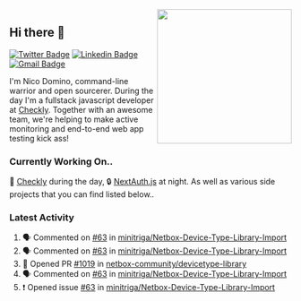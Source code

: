 <img align="right" src="https://user-images.githubusercontent.com/7415984/172472491-91b16eac-fa22-4ecf-92df-d687139fd1f9.gif" width="240" />

## Hi there 👋

[![Twitter Badge](https://img.shields.io/badge/-@ndom91-1ca0f1?style=flat-square&labelColor=1ca0f1&logo=twitter&logoColor=white&link=https://twitter.com/ndom91)](https://twitter.com/ndom91) [![Linkedin Badge](https://img.shields.io/badge/-ndom91-blue?style=flat-square&logo=Linkedin&logoColor=white&link=https://www.linkedin.com/in/ndom91/)](https://www.linkedin.com/in/ndom91/) [![Gmail Badge](https://img.shields.io/badge/-yo@ndo.dev-c14438?style=flat-square&logo=mail.ru&logoColor=white&link=mailto:yo@ndo.dev)](mailto:yo@ndo.dev)

I'm Nico Domino, command-line warrior and open sourcerer. During the day I'm a fullstack javascript developer at [Checkly](https://checklyhq.com). Together with an awesome team, we're helping to make active monitoring and end-to-end web app testing kick ass!

### Currently Working On..

🦝 [Checkly](https://checklyhq.com) during the day, 🔒 [NextAuth.js](https://github.com/nextauthjs/next-auth) at night. As well as various side projects that you can find listed below..

<!--START_SECTION_PROFILE_VIEWS:readme-info-->
<!--END_SECTION_PROFILE_VIEWS:readme-info-->

<!--START_SECTION_DAILY_COMMIT:readme-info-->
<!--END_SECTION_DAILY_COMMIT:readme-info-->

<!--START_SECTION_WEEKLY_COMMIT:readme-info-->
<!--END_SECTION_WEEKLY_COMMIT:readme-info-->

### Latest Activity

<!--START_SECTION:activity-->
1. 🗣 Commented on [#63](https://github.com/minitriga/Netbox-Device-Type-Library-Import/issues/63) in [minitriga/Netbox-Device-Type-Library-Import](https://github.com/minitriga/Netbox-Device-Type-Library-Import)
2. 🗣 Commented on [#63](https://github.com/minitriga/Netbox-Device-Type-Library-Import/issues/63) in [minitriga/Netbox-Device-Type-Library-Import](https://github.com/minitriga/Netbox-Device-Type-Library-Import)
3. 💪 Opened PR [#1019](https://github.com/netbox-community/devicetype-library/pull/1019) in [netbox-community/devicetype-library](https://github.com/netbox-community/devicetype-library)
4. 🗣 Commented on [#63](https://github.com/minitriga/Netbox-Device-Type-Library-Import/issues/63) in [minitriga/Netbox-Device-Type-Library-Import](https://github.com/minitriga/Netbox-Device-Type-Library-Import)
5. ❗️ Opened issue [#63](https://github.com/minitriga/Netbox-Device-Type-Library-Import/issues/63) in [minitriga/Netbox-Device-Type-Library-Import](https://github.com/minitriga/Netbox-Device-Type-Library-Import)
<!--END_SECTION:activity-->
